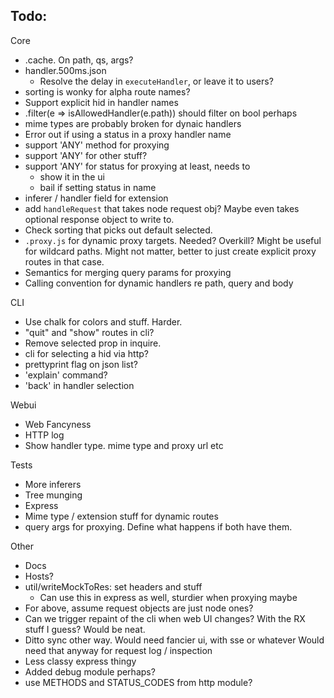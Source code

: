 ## Todo:

Core 

- .cache. On path, qs, args?
- handler.500ms.json
  - Resolve the delay in `executeHandler`, or leave it to users?
- sorting is wonky for alpha route names?
- Support explicit hid in handler names
- .filter(e => isAllowedHandler(e.path)) should filter on bool perhaps
- mime types are probably broken for dynaic handlers
- Error out if using a status in a proxy handler name
- support 'ANY' method for proxying
- support 'ANY' for other stuff?
- support 'ANY' for status for proxying at least, needs to
  - show it in the ui
  - bail if setting status in name
- inferer / handler field for extension
- add `handleRequest` that takes node request obj? Maybe even takes
  optional response object to write to.
- Check sorting that picks out default selected.
- `.proxy.js` for dynamic proxy targets. Needed? Overkill? Might be useful
  for wildcard paths. Might not matter, better to just create explicit
  proxy routes in that case.
- Semantics for merging query params for proxying
- Calling convention for dynamic handlers re path, query and body

CLI

- Use chalk for colors and stuff. Harder.
- "quit" and "show" routes in cli?
- Remove selected prop in inquire.
- cli for selecting a hid via http?
- prettyprint flag on json list?
- 'explain' command?
- 'back' in handler selection

Webui

- Web Fancyness
- HTTP log
- Show handler type. mime type and proxy url etc

Tests

- More inferers
- Tree munging
- Express
- Mime type / extension stuff for dynamic routes
- query args for proxying. Define what happens if both have them.

Other

- Docs
- Hosts?
- util/writeMockToRes: set headers and stuff
  - Can use this in express as well, sturdier when proxying maybe
- For above, assume request objects are just node ones?
- Can we trigger repaint of the cli when web UI changes? With the RX
  stuff I guess? Would be neat.
- Ditto sync other way. Would need fancier ui, with sse or whatever
  Would need that anyway for request log / inspection
- Less classy express thingy
- Added debug module perhaps?
- use METHODS and STATUS_CODES from http module?